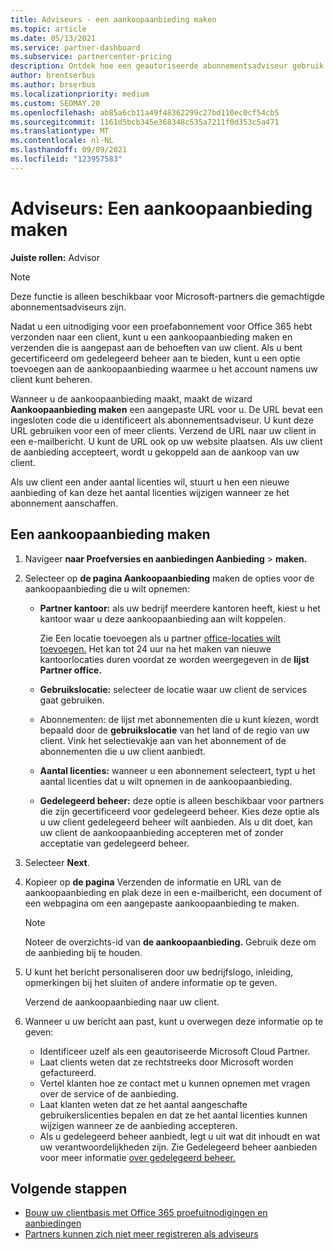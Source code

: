 ```yaml
---
title: Adviseurs - een aankoopaanbieding maken
ms.topic: article
ms.date: 05/13/2021
ms.service: partner-dashboard
ms.subservice: partnercenter-pricing
description: Ontdek hoe een geautoriseerde abonnementsadviseur gebruik kan Partner Center om een aankoopaanbieding en aangepaste URL te maken om op te nemen in Office 365 uitnodigingen voor een proefabonnement.
author: brentserbus
ms.author: brserbus
ms.localizationpriority: medium
ms.custom: SEOMAY.20
ms.openlocfilehash: ab85a6cb11a49f48362299c27bd110ec0cf54cb5
ms.sourcegitcommit: 1161d5bcb345e368348c535a7211f0d353c5a471
ms.translationtype: MT
ms.contentlocale: nl-NL
ms.lasthandoff: 09/09/2021
ms.locfileid: "123957583"
---
```

# <a name="advisors-create-a-purchase-offer"></a>Adviseurs: Een aankoopaanbieding maken

 
**Juiste rollen:** Advisor


> [!NOTE]
> Deze functie is alleen beschikbaar voor Microsoft-partners die gemachtigde abonnementsadviseurs zijn.

Nadat u een uitnodiging voor een proefabonnement voor Office 365 hebt verzonden naar een client, kunt u een aankoopaanbieding maken en verzenden die is aangepast aan de behoeften van uw client. Als u bent gecertificeerd om gedelegeerd beheer aan te bieden, kunt u een optie toevoegen aan de aankoopaanbieding waarmee u het account namens uw client kunt beheren.

Wanneer u de aankoopaanbieding maakt, maakt de wizard **Aankoopaanbieding maken** een aangepaste URL voor u. De URL bevat een ingesloten code die u identificeert als abonnementsadviseur. U kunt deze URL gebruiken voor een of meer clients. Verzend de URL naar uw client in een e-mailbericht. U kunt de URL ook op uw website plaatsen. Als uw client de aanbieding accepteert, wordt u gekoppeld aan de aankoop van uw client.

Als uw client een ander aantal licenties wil, stuurt u hen een nieuwe aanbieding of kan deze het aantal licenties wijzigen wanneer ze het abonnement aanschaffen.

## <a name="to-create-a-purchase-offer"></a>Een aankoopaanbieding maken

1. Navigeer **naar Proefversies en aanbiedingen Aanbieding**  >  **maken.**

2. Selecteer op **de pagina Aankoopaanbieding** maken de opties voor de aankoopaanbieding die u wilt opnemen:

    - **Partner kantoor:** als uw bedrijf meerdere kantoren heeft, kiest u het kantoor waar u deze aankoopaanbieding aan wilt koppelen.

        Zie Een locatie toevoegen als u partner [office-locaties wilt toevoegen.](manage-locations.md) Het kan tot 24 uur na het maken van nieuwe kantoorlocaties duren voordat ze worden weergegeven in de **lijst Partner office.**

    - **Gebruikslocatie:** selecteer de locatie waar uw client de services gaat gebruiken.
    - Abonnementen: de lijst met abonnementen die u kunt kiezen, wordt bepaald door de **gebruikslocatie** van het land of de regio van uw client. Vink het selectievakje aan van het abonnement of de abonnementen die u uw client aanbiedt.
    - **Aantal licenties:** wanneer u een abonnement selecteert, typt u het aantal licenties dat u wilt opnemen in de aankoopaanbieding.
    - **Gedelegeerd beheer:** deze optie is alleen beschikbaar voor partners die zijn gecertificeerd voor gedelegeerd beheer. Kies deze optie als u uw client gedelegeerd beheer wilt aanbieden. Als u dit doet, kan uw client de aankoopaanbieding accepteren met of zonder acceptatie van gedelegeerd beheer.

3. Selecteer **Next**.

4. Kopieer op **de pagina** Verzenden de informatie en URL van de aankoopaanbieding en plak deze in een e-mailbericht, een document of een webpagina om een aangepaste aankoopaanbieding te maken.

    > [!NOTE]
    > Noteer de overzichts-id van **de aankoopaanbieding.** Gebruik deze om de aanbieding bij te houden.

5. U kunt het bericht personaliseren door uw bedrijfslogo, inleiding, opmerkingen bij het sluiten of andere informatie op te geven.

    Verzend de aankoopaanbieding naar uw client.

6. Wanneer u uw bericht aan past, kunt u overwegen deze informatie op te geven:

    - Identificeer uzelf als een geautoriseerde Microsoft Cloud Partner.
    - Laat clients weten dat ze rechtstreeks door Microsoft worden gefactureerd.
    - Vertel klanten hoe ze contact met u kunnen opnemen met vragen over de service of de aanbieding.
    - Laat klanten weten dat ze het aantal aangeschafte gebruikerslicenties bepalen en dat ze het aantal licenties kunnen wijzigen wanneer ze de aanbieding accepteren.
    - Als u gedelegeerd beheer aanbiedt, legt u uit wat dit inhoudt en wat uw verantwoordelijkheden zijn. Zie Gedelegeerd beheer aanbieden voor meer informatie [over gedelegeerd beheer.](customers-revoke-admin-privileges.md)

## <a name="next-steps"></a>Volgende stappen

- [Bouw uw clientbasis met Office 365 proefuitnodigingen en aanbiedingen](advisors-build-your-business.md)
- [Partners kunnen zich niet meer registreren als adviseurs](advisors-no-csp.md)